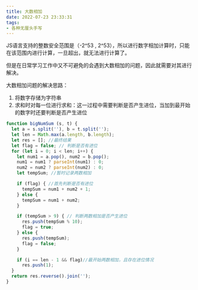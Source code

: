 ```yaml
---
title: 大数相加
date: 2022-07-23 23:33:31
tags:
- 各种无厘头手写
---
```

JS语言支持的整数安全范围是（-2^53 , 2^53），所以进行数字相加计算时，只能在该范围内进行计算，一旦超出，就无法进行计算了。

但是在日常学习工作中又不可避免的会遇到大数相加的问题，因此就需要对其进行解决。

大数相加问题的解决思路：
1. 将数字存储为字符串
2. 求和时对每一位进行求和：这一过程中需要判断是否产生进位，当加到最开始的数字时还要判断是否产生进位

```javascript
function bigNumSum (s, t) {
  let a = s.split(''), b = t.split('');
  let len = Math.max(a.length, b.length);
  let res = []; //最终结果
  let flag = false; // 判断是否有进位
  for (let i = 0; i < len; i++) {
    let num1 = a.pop(), num2 = b.pop();
    num1 = num1 ? parseInt(num1) : 0;
    num2 = num2 ? parseInt(num2) : 0;
    let tempSum; //暂时记录两数相加

    if (flag) { //首先判断是否有进位
      tempSum = num1 + num2 + 1;
    } else {
      tempSum = num1 + num2;
    }

    if (tempSum > 9) { // 判断两数相加是否产生进位
      res.push(tempSum % 10);
      flag = true;
    } else {
      res.push(tempSum);
      flag = false;
    }

    if (i == len - 1 && flag)//最开始两数相加，且存在进位情况
      res.push(1);
  }
  return res.reverse().join('');
}
```
